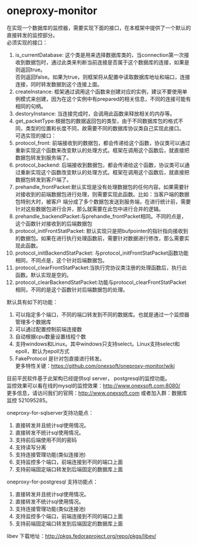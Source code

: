 # oneproxy-monitor
在实现一个数据库的监控器，需要实现下面的接口，在本框架中提供了一个默认的直接转发的监控部分。<br/>
必须实现的接口：<br/>
1. is_currentDatabase: 这个类是用来选择数据库类的，当connection第一次接收到数据包时，通过此类来判断当前连接是否属于这个数据库的连接，如果是则返回true。<br/>
否则返回false。如果为true，则框架将从配置中读取数据库地址和端口，连接连接，同时转发数据到这个连接上面。<br/>
2. createInstance: 框架通过调用这个函数来创建对应的实例，建议不要使用单例模式来创建，因为在这个实例中有prepared的相关信息，不同的连接可能有相同的句柄。<br/>
3. destoryInstance: 当连接完成时，会调用此函数来释放相关的内存等。<br/>
4. get_packetType:根据包的数据返回包的类型，由于不同数据库包的格式不同，类型的位置和长度不同，故需要不同的数据库协议类自己实现此接口。<br/>
可选实现的接口：<br/>
1. protocol_front: 前端接收到的数据包，都会传递给这个函数，协议类可以通过重新实现这个函数来改变默认的处理方式。框架在调用这个函数后，就直接把数据包转发到服务端了。<br/>
2. protocol_backend: 后端接收到数据包，都会传递给这个函数，协议类可以通过重新实现这个函数改变默认的处理方式。框架在调用这个函数后，就直接把数据包转发到客户端了。<br/>
3. prehandle_frontPacket:默认实现是没有处理数据包的任何内容。如果需要针对接收到的前端数据包进行处理，则需要实现此函数。比如：当客户端的数据包特别大时，被客户 端分成了多个数据包发送到服务端，在进行统计前，需要针对这些数据包进行合并，那么就需要在此包中进行合并的逻辑。<br/>
4. prehandle_backendPacket:与prehandle_frontPacket相同。不同的点是，这个函数针对接收到的后端数据包<br/>
5. protocol_initFrontStatPacket: 默认实现只是把bufpointer的指针指向接收到的数据包。如果在进行执行处理函数前，需要针对数据进行修改，那么需要实现此函数。<br/>
6. protocol_initBackendStatPacket: 与protocol_initFrontStatPacket函数功能相同，不同点是，这个针对后端数据包。<br/>
7. protocol_clearFrontStatPacket:当执行完协议类注册的处理函数后，执行此函数。默认实现是空的。<br/>
8. protocol_clearBackendStatPacket:功能与protocol_clearFrontStatPacket相同，不同的是这个函数针对后端数据包的处理。<br/>

默认具有如下的功能：<br/>
1. 可以指定多个端口，不同的端口转发到不同的数据库。也就是通过一个监控器管理多个数据库<br/>
2. 可以通过配置控制前端连接数<br/>
3. 自动根据cpu数量设置线程个数<br/>
4. 支持windows和Linux。其中windows只支持select。Linux支持select和epoll，默认为epoll方式<br/>
5. FakeProtocol 是针对包直接进行转发。<br/>
更多特性关键：https://github.com/onexsoft/oneproxy-monitor/wiki

目前平民软件基于此架构已经提供sql server， postgresql的监控功能。<br/>
监控效果可以看在线的mysql的监控效果：http://www.onexsoft.com:8080/<br/>
更多信息，请访问我们的官网：http://www.onexsoft.com 或者加入群：数据库监控 521095285。<br/>

oneproxy-for-sqlserver支持功能点：
1) 直接转发并且统计sql使用情况。
2) 直接转发不统计sql使用情况。
3) 支持前后端使用不同的密码
4) 支持读写分离
5) 支持连接管理功能(类似连接池)
6) 支持监控多个端口，前端连接到不同的端口上面
7) 支持前端固定端口转发到后端固定的数据库上面

oneproxy-for-postgresql 支持功能点：
1) 直接转发并且统计sql使用情况。
2) 直接转发不统计sql使用情况。
3) 支持连接管理功能(类似连接池)
4) 支持监控多个端口，前端连接到不同的端口上面
5) 支持前端固定端口转发到后端固定的数据库上面

libev 下载地址：http://pkgs.fedoraproject.org/repo/pkgs/libev/
